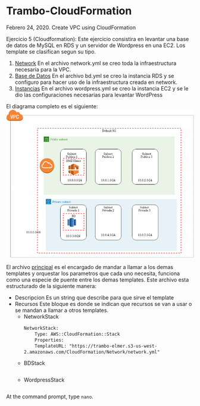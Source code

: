 # Trambo-CloudFormation
Febrero 24, 2020. Create VPC using CloudFormation

Ejercicio 5 (Cloudformation):
Este ejercicio consistira en levantar una base de datos de MySQL en RDS y un servidor de Wordpress en una EC2.
Los template se clasifican segun su tipo.
1. [Network](/Network)
    En el archivo  network.yml se creo toda la infraestructura necesaria para la VPC.
2. [Base de Datos](/BaseDatos)
    En el archivo bd.yml se creo la instancia RDS y se configuro para hacer uso de la infraestructura creada en network.
3. [Instancias](/Instancias)
    En el archivo wordpress.yml se creo la instancia EC2 y se le dio las configuraciones necesarias para levantar WordPress

El diagrama completo es el siguiente:
![alt text](/Imagenes/CloudFormation1.png)

El archivo [principal](/principal.yml) es el encargado de mandar a llamar a los demas templates y orquestar los parametros que cada uno necesita, funciona como una especie de puente entre los demas templates. Este archivo esta estructurado de la siguiente manera:

- Descripcion
    Es un string que describe para que sirve el template
- Recursos
    Este bloque es donde se indican que recursos se van a usar o se mandan a llamar a otros templates.
    - NetworkStack
        ```
        NetworkStack: 
            Type: AWS::CloudFormation::Stack
            Properties: 
            TemplateURL: "https://trambo-elmer.s3-us-west-2.amazonaws.com/CloudFormation/Network/network.yml"
        ```
    - BDStack
        ```
        ```
    - WordpressStack
        ```
        ```

At the command prompt, type `nano`.